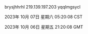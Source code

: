 brysjhhrhl 219.139.197.203 yqqlmgsycl

2023年 10月 07日 星期六 05:20:08 CST

2023年 10月 06日 星期五 21:20:08 GMT
